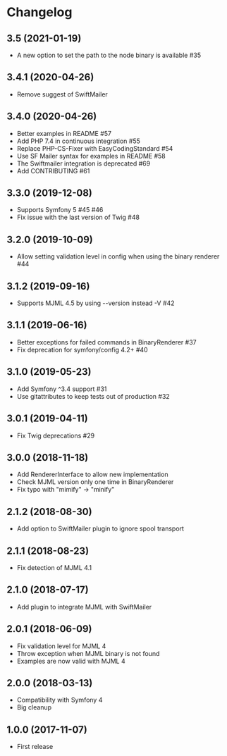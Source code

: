 # Changelog

## 3.5 (2021-01-19)

* A new option to set the path to the node binary is available #35

## 3.4.1 (2020-04-26)

* Remove suggest of SwiftMailer

## 3.4.0 (2020-04-26)

* Better examples in README #57
* Add PHP 7.4 in continuous integration #55
* Replace PHP-CS-Fixer with EasyCodingStandard #54
* Use SF Mailer syntax for examples in README #58
* The Swiftmailer integration is deprecated #69
* Add CONTRIBUTING #61

## 3.3.0 (2019-12-08)

* Supports Symfony 5 #45 #46
* Fix issue with the last version of Twig #48

## 3.2.0 (2019-10-09)

* Allow setting validation level in config when using the binary renderer #44

## 3.1.2 (2019-09-16)

* Supports MJML 4.5 by using --version instead -V #42

## 3.1.1 (2019-06-16)

* Better exceptions for failed commands in BinaryRenderer #37
* Fix deprecation for symfony/config 4.2+ #40

## 3.1.0 (2019-05-23)

* Add Symfony ^3.4 support #31
* Use gitattributes to keep tests out of production #32

## 3.0.1 (2019-04-11)

* Fix Twig deprecations #29

## 3.0.0 (2018-11-18)

* Add RendererInterface to allow new implementation
* Check MJML version only one time in BinaryRenderer
* Fix typo with "mimify" -> "minify"

## 2.1.2 (2018-08-30)

* Add option to SwiftMailer plugin to ignore spool transport

## 2.1.1 (2018-08-23)

* Fix detection of MJML 4.1

## 2.1.0 (2018-07-17)

* Add plugin to integrate MJML with SwiftMailer

## 2.0.1 (2018-06-09)

* Fix validation level for MJML 4
* Throw exception when MJML binary is not found
* Examples are now valid with MJML 4

## 2.0.0 (2018-03-13)

* Compatibility with Symfony 4
* Big cleanup

## 1.0.0 (2017-11-07)

* First release
